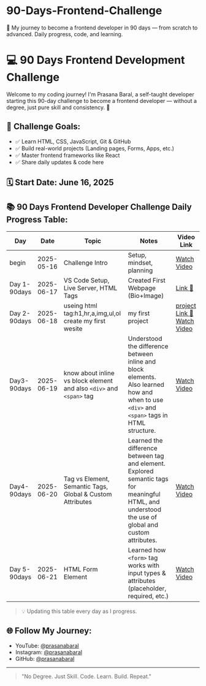 # 90-Days-Frontend-Challenge
🚀 My journey to become a frontend developer in 90 days — from scratch to advanced. Daily progress, code, and learning.

# 💻 90 Days Frontend Development Challenge

Welcome to my coding journey! I'm Prasana Baral, a self-taught developer starting this 90-day challenge to become a frontend developer — without a degree, just pure skill and consistency. 🚀

## 🎯 Challenge Goals:
- ✅ Learn HTML, CSS, JavaScript, Git & GitHub
- ✅ Build real-world projects (Landing pages, Forms, Apps, etc.)
- ✅ Master frontend frameworks like React
- ✅ Share daily updates & code here

## 🗓️ Start Date: June 16, 2025

## 📚 90 Days Frontend Developer Challenge Daily Progress Table:
| Day |Date | Topic | Notes | Video Link |
|-----|-------|-------|------------|-------|
| begin  |2025-05-16| Challenge Intro | Setup, mindset, planning | [Watch Video](https://www.youtube.com/@prasanabaral) 
| Day 1- 90days  | 2025-06-17 | VS Code Setup, Live Server, HTML Tags     | Created First Webpage (Bio+Image) | [Link 🔗](https://youtube.com/shorts/nbOdp7Mt9nk?si=YmVYOKOLbd1_-vXn) |
| Day 2-90days | 2025-06-18 | useing html tag:h1,hr,a,img,ul,ol create my first wesite | my first project| [project Link 🔗](https://prasanabaralproject-01.netlify.app/) [Watch Video](https://youtube.com/shorts/-WFJlyr2P-A?si=_gwP-nw5-sxC1CHN)|
| Day3-90days | 2025-06-19 | know about inline vs block element and also `<div>` and `<span>` tag | Understood the difference between inline and block elements. Also learned how and when to use `<div>` and `<span>` tags in HTML structure. | [Watch Video](https://youtube.com/shorts/RVCe388RuYY?si=jn7ZHDoLlf-eE0tT) |
| Day4-90days | 2025-06-20 | Tag vs Element, Semantic Tags, Global & Custom Attributes | Learned the difference between tag and element. Explored semantic tags for meaningful HTML, and understood the use of global and custom attributes. | [Watch Video](https://youtube.com/shorts/vpTUMo3TlJY?si=6RISm2V8zUhJRECm) |                                            
| Day 5-90days | 2025-06-21 | HTML Form Element   | Learned how `<form>` tag works with input types & attributes (placeholder, required, etc.) | [Watch Video](https://www.youtube.com/@prasanabaral) |


> 💡 Updating this table every day as I progress.

## 🌐 Follow My Journey:
- YouTube: [@prasanabaral](https://www.youtube.com/@prasanabaral)
- Instagram: [@prasanabaral](https://www.instagram.com/prasanabaral)
- GitHub: [@prasanabaral](https://github.com/prasanabaral)

---

> "No Degree. Just Skill. Code. Learn. Build. Repeat."

